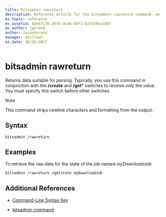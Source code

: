 ```yaml
---
title: bitsadmin rawreturn
description: Reference article for the bitsadmin rawreturn command, which returns data suitable for parsing.
ms.topic: reference
ms.assetid: bbe97130-26f6-4cdd-84f1-baf530ce38b7
ms.author: jgerend
author: JasonGerend
manager: mtillman
ms.date: 10/16/2017
---
```


# bitsadmin rawreturn

Returns data suitable for parsing. Typically, you use this command in conjunction with the **/create** and **/get*** switches to receive only the value. You must specify this switch before other switches.

> [!NOTE]
> This command strips newline characters and formatting from the output.

## Syntax

```
bitsadmin /rawreturn
```

## Examples

To retrieve the raw data for the state of the job named *myDownloadJob*:

```
bitsadmin /rawreturn /getstate myDownloadJob
```

## Additional References

- [Command-Line Syntax Key](command-line-syntax-key.md)

- [bitsadmin command](bitsadmin.md)
